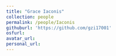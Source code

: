 ```yaml
---
title: "Grace Iaconis"
collection: people
permalink: /people/Iaconis
githuburl: 'https://github.com/gzi17001'
osfurl:
avatar_url:
personal_url:
---
```


<!---bio: "<b>Grace Iaconis</b>. Currently a fourth year undergraduate research assistant who is studying Psychology and Human Development and Family Studies. Their current research interests are examining how people with polarizing views interact. Currently Grace is examining the differing of views over media forums such as reddit."--->